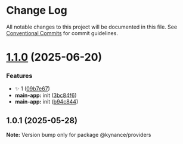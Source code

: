 # Change Log

All notable changes to this project will be documented in this file.
See [Conventional Commits](https://conventionalcommits.org) for commit guidelines.

# [1.1.0](https://github.com/KieNoe/Kynance/compare/v1.0.1...v1.1.0) (2025-06-20)

### Features

- :sparkles: 1 ([09b7e67](https://github.com/KieNoe/Kynance/commit/09b7e6786782b7e2f53658aa6ec46e0d37e8c94b))
- **main-app:** init ([3bc84f6](https://github.com/KieNoe/Kynance/commit/3bc84f6d87cd196807a176558f5a2b3aacfc23ba))
- **main-app:** init ([b94c844](https://github.com/KieNoe/Kynance/commit/b94c8445eadab29e2f4a5ccdee8ed6e8aa77412b))

## 1.0.1 (2025-05-28)

**Note:** Version bump only for package @kynance/providers
